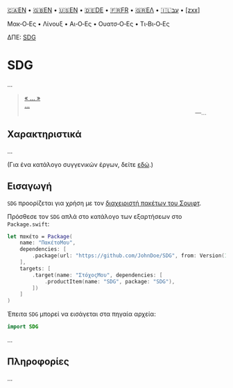 

[🇨🇦EN](🇨🇦EN%20Read%20Me.md) • [🇬🇧EN](🇬🇧EN%20Read%20Me.md) • [🇺🇸EN](🇺🇸EN%20Read%20Me.md) • [🇩🇪DE](🇩🇪DE%20Lies%20mich.md) • [🇫🇷FR](🇫🇷FR%20Lisez%20moi.md) • [🇬🇷ΕΛ](🇬🇷ΕΛ%20Με%20διαβάστε.md) • [🇮🇱עב](🇮🇱עב%20קרא%20אותי.md) • [[zxx]]([zxx]%20Read%20Me.md) <!--Skip in Jazzy-->

Μακ‐Ο‐Ες • Λίνουξ • Αι‐Ο‐Ες • Ουατσ‐Ο‐Ες • Τι‐Βι‐Ο‐Ες

ΔΠΕ: [SDG](https://example.github.io/SDG/SDG)

# SDG

...

> [« ... »<br>...](https://www.biblegateway.com/passage/?search=Chapter+1&version=WLC;NIVUK)<br>&nbsp;&nbsp;&nbsp;&nbsp;&nbsp;&nbsp;&nbsp;&nbsp;&nbsp;&nbsp;&nbsp;&nbsp;&nbsp;&nbsp;&nbsp;&nbsp;&nbsp;&nbsp;&nbsp;&nbsp;&nbsp;&nbsp;&nbsp;&nbsp;&nbsp;&nbsp;&nbsp;&nbsp;&nbsp;&nbsp;&nbsp;&nbsp;&nbsp;&nbsp;&nbsp;&nbsp;&nbsp;&nbsp;&nbsp;&nbsp;&nbsp;&nbsp;&nbsp;&nbsp;&nbsp;&nbsp;&nbsp;&nbsp;&nbsp;&nbsp;&nbsp;&nbsp;&nbsp;&nbsp;&nbsp;&nbsp;&nbsp;&nbsp;&nbsp;&nbsp;&nbsp;&nbsp;&nbsp;&nbsp;&nbsp;&nbsp;&nbsp;&nbsp;&nbsp;&nbsp;&nbsp;&nbsp;&nbsp;&nbsp;&nbsp;&nbsp;&nbsp;&nbsp;&nbsp;&nbsp;&nbsp;&nbsp;&nbsp;&nbsp;&nbsp;&nbsp;&nbsp;&nbsp;&nbsp;&nbsp;&nbsp;&nbsp;&nbsp;&nbsp;&nbsp;&nbsp;&nbsp;&nbsp;&nbsp;&nbsp;―...

## Χαρακτηριστικά

...

(Για ένα κατάλογο συγγενικών έργων, δείτε [εδώ](🇬🇷ΕΛ%20Συγγενικά%20έργα.md).) <!--Skip in Jazzy-->

## Εισαγωγή

`SDG` προορίζεται για χρήση με τον [διαχειριστή πακέτων του Σουιφτ](https://swift.org/package-manager/).

Πρόσθεσε τον `SDG` απλά στο κατάλογο των εξαρτήσεων στο `Package.swift`:

```swift
let πακέτο = Package(
    name: "ΠακέτοΜου",
    dependencies: [
        .package(url: "https://github.com/JohnDoe/SDG", from: Version(1, 0, 0)),
    ],
    targets: [
        .target(name: "ΣτόχοςΜου", dependencies: [
            .productItem(name: "SDG", package: "SDG"),
        ])
    ]
)
```

Έπειτα `SDG` μπορεί να εισάγεται στα πηγαία αρχεία:

```swift
import SDG
```

...

## Πληροφορίες

...
